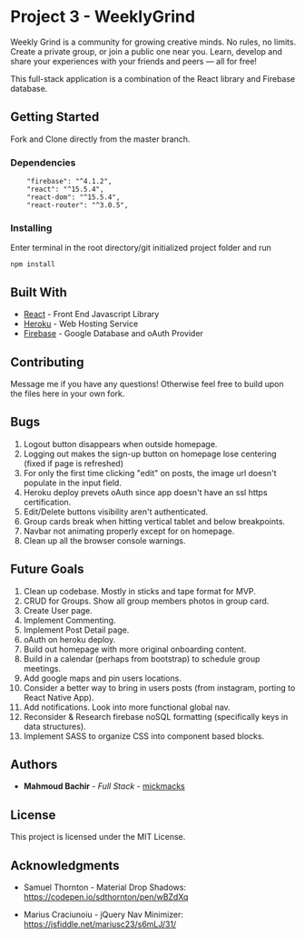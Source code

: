 # Project 3 - WeeklyGrind

Weekly Grind is a community for growing creative minds. No rules, no limits. Create a private group, or join a public one near you. Learn, develop and share your experiences with your friends and peers — all for free!

This full-stack application is a combination of the React library and Firebase database.

## Getting Started

Fork and Clone directly from the master branch.

### Dependencies

```
    "firebase": "^4.1.2",
    "react": "^15.5.4",
    "react-dom": "^15.5.4",
    "react-router": "^3.0.5",

```

### Installing

Enter terminal in the root directory/git initialized project folder and run 

```
npm install

```

## Built With

* [React](https://facebook.github.io/react/) - Front End Javascript Library
* [Heroku](http://www.dropwizard.io/1.0.2/docs/) - Web Hosting Service
* [Firebase](https://firebase.google.com) - Google Database and oAuth Provider

## Contributing

Message me if you have any questions! Otherwise feel free to build upon the files here in your own fork.

## Bugs

1. Logout button disappears when outside homepage.
2. Logging out makes the sign-up button on homepage lose centering (fixed if page is refreshed)
3. For only the first time clicking "edit" on posts, the image url doesn't populate in the input field.
4. Heroku deploy prevets oAuth since app doesn't have an ssl https certification.
5. Edit/Delete buttons visibility aren't authenticated.
6. Group cards break when hitting vertical tablet and below breakpoints.
7. Navbar not animating properly except for on homepage.
8. Clean up all the browser console warnings.

## Future Goals

1. Clean up codebase. Mostly in sticks and tape format for MVP.
2. CRUD for Groups. Show all group members photos in group card.
3. Create User page.
4. Implement Commenting.
5. Implement Post Detail page.
6. oAuth on heroku deploy.
7. Build out homepage with more original onboarding content.
8. Build in a calendar (perhaps from bootstrap) to schedule group meetings.
9. Add google maps and pin users locations.
10. Consider a better way to bring in users posts (from instagram, porting to React Native App).
11. Add notifications. Look into more functional global nav.
12. Reconsider & Research firebase noSQL formatting (specifically keys in data structures).
13. Implement SASS to organize CSS into component based blocks.


## Authors

* **Mahmoud Bachir** - *Full Stack* - [mickmacks](https://github.com/mickmacks)

## License

This project is licensed under the MIT License.

## Acknowledgments

* Samuel Thornton - Material Drop Shadows: https://codepen.io/sdthornton/pen/wBZdXq

* Marius Craciunoiu - jQuery Nav Minimizer: https://jsfiddle.net/mariusc23/s6mLJ/31/
